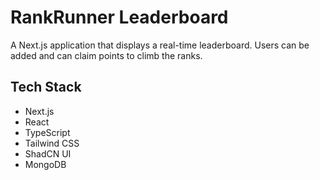 # RankRunner Leaderboard

A Next.js application that displays a real-time leaderboard. Users can be added and can claim points to climb the ranks.

## Tech Stack

- Next.js
- React
- TypeScript
- Tailwind CSS
- ShadCN UI
- MongoDB
